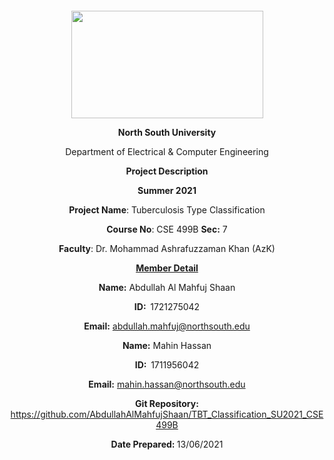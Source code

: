 <p style="text-align: center;">&nbsp;</p>
<p style="text-align: center;">&nbsp;</p>
<p align="center"><strong><img src="https://media.dhakatribune.com/uploads/2016/11/nsulogo.jpg" alt="" width="307" height="172" /></strong></p>
<p align="center"><strong>North South University</strong></p>
<p align="center">Department of Electrical &amp; Computer Engineering</p>
<p align="center"><strong>Project Description</strong></p>
<p align="center"><strong>Summer 2021</strong></p>
<p align="center"><strong>Project Name</strong>: Tuberculosis Type Classification</p>
<p align="center"><strong>Course No</strong>: CSE 499B <strong>Sec</strong><strong>:</strong> 7</p>
<p align="center"><strong>Faculty</strong>: Dr. Mohammad Ashrafuzzaman Khan (AzK)</p>
<p align="center"><strong><u>Member Detail</u></strong></p>
<p align="center"><strong>Name</strong><strong>:</strong> Abdullah Al Mahfuj Shaan</p>
<p align="center"><strong>ID</strong><strong>:&nbsp; </strong>1721275042</p>
<p align="center"><strong>Email</strong><strong>:</strong> <a href="mailto:abdullah.mahfuj@northsouth.edu">abdullah.mahfuj@northsouth.edu</a></p>
<p align="center"><strong>Name</strong><strong>:</strong> Mahin Hassan</p>
<p align="center"><strong>ID</strong><strong>:&nbsp; </strong>1711956042</p>
<p align="center"><strong>Email</strong><strong>:</strong> <a href="mailto:mahin.hassan@northsouth.edu">mahin.hassan@northsouth.edu</a></p>
<p align="center"><strong>Git Repository</strong><strong>: </strong><a href="https://github.com/AbdullahAlMahfujShaan/TBT_Classification_SU2021_CSE499B">https://github.com/AbdullahAlMahfujShaan/TBT_Classification_SU2021_CSE499B</a></p>
<p align="center"><strong>Date Prepared</strong><strong>: </strong>13/06/2021</p>
<p><strong>&nbsp;</strong></p>
<p><strong>&nbsp;</strong></p>
